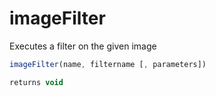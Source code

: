 # imageFilter

Executes a filter on the given image

```javascript
imageFilter(name, filtername [, parameters])
```

```javascript
returns void
```
